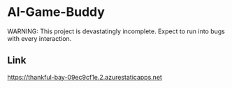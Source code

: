 # AI-Game-Buddy

WARNING: This project is devastatingly incomplete. Expect to run into bugs with every interaction.

## Link
https://thankful-bay-09ec9cf1e.2.azurestaticapps.net
